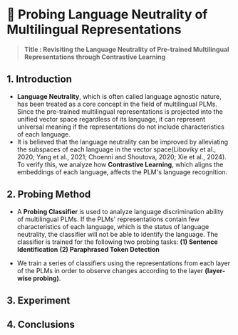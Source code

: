#  🍊 Probing Language Neutrality of Multilingual Representations
> __Title : Revisiting the Language Neutrality of Pre-trained Multilingual Representations through Contrastive Learning__ 

## 1. Introduction 
- __Language Neutrality__, which is often called language agnostic nature, has been treated as a core concept in the field of multilingual PLMs. Since the pre-trained multilingual representations is projected ​​into the unified vector space regardless of its language, it can represent universal meaning if the representations do not include characteristics of each language.
- It is believed that the language neutrality can be improved by alleviating the subspaces of each language in the vector space(Liboviky et al., 2020; Yang et al., 2021; Choenni and Shoutova, 2020; Xie et al., 2024). To verify this, we analyze how __Contrastive Learning__, which aligns the embeddings of each language, affects the PLM's language recognition.

## 2. Probing Method

- A __Probing Classifier__ is used to analyze language discrimination ability of multilingual PLMs. If the PLMs' representations contain few characteristics of each language, which is the status of language neutrality, the classifier will not be able to identify the language. The classifier is trained for the following two probing tasks: __(1) Sentence Identification__ __(2) Paraphrased Token Detection__   

- We train a series of classifiers using the representations from each layer of the PLMs in order to observe changes according to the layer __(layer-wise probing)__.  

## 3. Experiment

## 4. Conclusions
